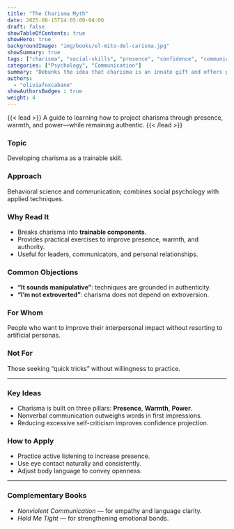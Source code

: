 ```yaml
---
title: "The Charisma Myth"
date: 2025-08-15T14:05:00-04:00
draft: false
showTableOfContents: true
showHero: true
backgroundImage: "img/books/el-mito-del-carisma.jpg"
showSummary: true
tags: ["charisma", "social-skills", "presence", "confidence", "communication"]
categories: ["Psychology", "Communication"]
summary: "Debunks the idea that charisma is an innate gift and offers practical techniques to develop it."
authors:
  - "oliviafoxcabane"
showAuthorsBadges : true
weight: 4
---
```


{{< lead >}}
A guide to learning how to project charisma through presence, warmth, and power—while remaining authentic.
{{< /lead >}}

### Topic
Developing charisma as a trainable skill.

### Approach
Behavioral science and communication; combines social psychology with applied techniques.

### Why Read It
- Breaks charisma into **trainable components**.
- Provides practical exercises to improve presence, warmth, and authority.
- Useful for leaders, communicators, and personal relationships.

### Common Objections
- **“It sounds manipulative”**: techniques are grounded in authenticity.
- **“I’m not extroverted”**: charisma does not depend on extroversion.

### For Whom
People who want to improve their interpersonal impact without resorting to artificial personas.

### Not For
Those seeking “quick tricks” without willingness to practice.

---

### Key Ideas
- Charisma is built on three pillars: **Presence**, **Warmth**, **Power**.
- Nonverbal communication outweighs words in first impressions.
- Reducing excessive self-criticism improves confidence projection.

### How to Apply
- Practice active listening to increase presence.
- Use eye contact naturally and consistently.
- Adjust body language to convey openness.

---

### Complementary Books
- *Nonviolent Communication* — for empathy and language clarity.
- *Hold Me Tight* — for strengthening emotional bonds.
